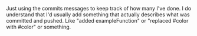 Just using the commits messages to keep track of how many I've done.
I do understand that I'd usually add something that actually describes what was committed and pushed.
Like "added exampleFunction" or "replaced #color with #color" or something.
